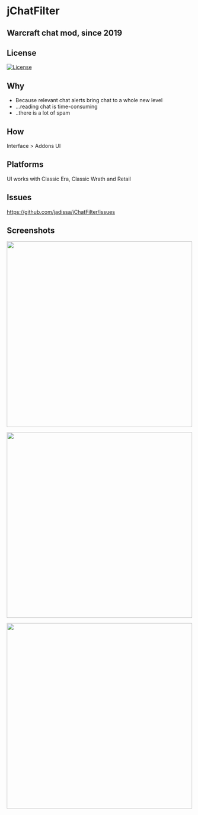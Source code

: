 # jChatFilter
## Warcraft chat mod, since 2019

## License
[![License](https://img.shields.io/badge/license-GPL-blue)](LICENSE)

## Why
- Because relevant chat alerts bring chat to a whole new level 
- ...reading chat is time-consuming
- ..there is a lot of spam

## How
Interface > Addons UI

## Platforms
UI works with Classic Era, Classic Wrath and Retail

## Issues
https://github.com/jadissa/jChatFilter/issues

## Screenshots
<p float="center">
  <img src="https://i.imgur.com/MfOTgKO.png" width="500" />
</p>
<p float="center">
  <img src="https://i.imgur.com/lEMEOlh.png" width="500" />
</p>
<p float="center">
  <img src="https://i.imgur.com/rB41NRe.png" width="500" />
</p>